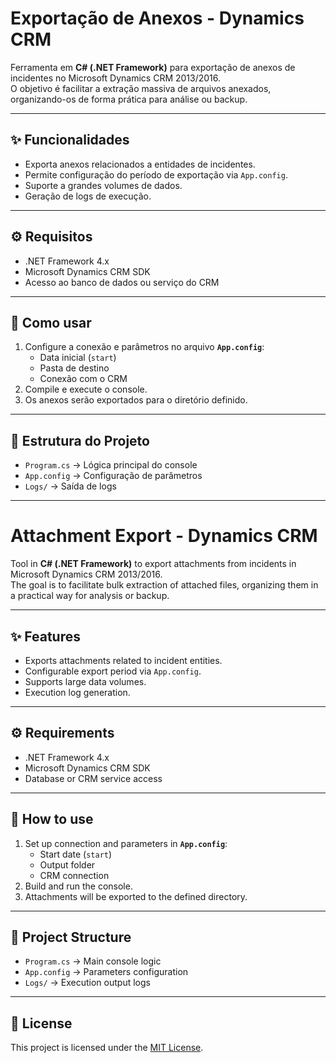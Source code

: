 # Exportação de Anexos - Dynamics CRM
Ferramenta em **C# (.NET Framework)** para exportação de anexos de incidentes no Microsoft Dynamics CRM 2013/2016.  
O objetivo é facilitar a extração massiva de arquivos anexados, organizando-os de forma prática para análise ou backup.

---

## ✨ Funcionalidades
- Exporta anexos relacionados a entidades de incidentes.
- Permite configuração do período de exportação via `App.config`.
- Suporte a grandes volumes de dados.
- Geração de logs de execução.

---

## ⚙️ Requisitos
- .NET Framework 4.x  
- Microsoft Dynamics CRM SDK  
- Acesso ao banco de dados ou serviço do CRM  

---

## 🚀 Como usar
1. Configure a conexão e parâmetros no arquivo **`App.config`**:
   - Data inicial (`start`)
   - Pasta de destino
   - Conexão com o CRM
2. Compile e execute o console.  
3. Os anexos serão exportados para o diretório definido.

---

## 📂 Estrutura do Projeto
- `Program.cs` → Lógica principal do console  
- `App.config` → Configuração de parâmetros  
- `Logs/` → Saída de logs  

---

# Attachment Export - Dynamics CRM
Tool in **C# (.NET Framework)** to export attachments from incidents in Microsoft Dynamics CRM 2013/2016.  
The goal is to facilitate bulk extraction of attached files, organizing them in a practical way for analysis or backup.

---

## ✨ Features
- Exports attachments related to incident entities.
- Configurable export period via `App.config`.
- Supports large data volumes.
- Execution log generation.

---

## ⚙️ Requirements
- .NET Framework 4.x  
- Microsoft Dynamics CRM SDK  
- Database or CRM service access  

---

## 🚀 How to use
1. Set up connection and parameters in **`App.config`**:
   - Start date (`start`)
   - Output folder
   - CRM connection
2. Build and run the console.  
3. Attachments will be exported to the defined directory.

---

## 📂 Project Structure
- `Program.cs` → Main console logic  
- `App.config` → Parameters configuration  
- `Logs/` → Execution output logs  

---

## 📜 License
This project is licensed under the [MIT License](LICENSE).
